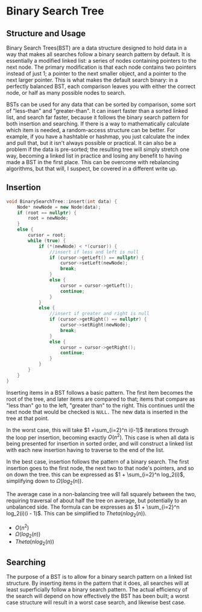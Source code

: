 # Binary Search Tree

## Structure and Usage

Binary Search Trees(BST) are a data structure designed to hold data in a way that makes all searches follow a binary search pattern by default.  It is essentially a modified linked list: a series of nodes containing pointers to the next node.  The primary modification is that each node contains two pointers instead of just 1; a pointer to the next smaller object, and a pointer to the next larger pointer.  This is what makes the default search binary: in a perfectly balanced BST, each comparison leaves you with either the correct node, or half as many possible nodes to search.

BSTs can be used for any data that can be sorted by comparison, some sort of "less-than" and "greater-than".  It can insert faster than a sorted linked list, and search far faster, because it follows the binary search pattern for both insertion and searching.  If there is a way to mathematically calculate which item is needed, a random-access structure can be better.  For example, if you have a hashtable or hashmap, you just calculate the index and pull that, but it isn't always possible or practical.  It can also be a problem if the data is pre-sorted; the resulting tree will simply stretch one way, becoming a linked list in practice and losing any benefit to having made a BST in the first place.  This can be overcome with rebalancing algorithms, but that will, I suspect, be covered in a different write up.

## Insertion

```cpp
void BinarySearchTree::insert(int data) {
	Node* newNode = new Node(data);
	if (root == nullptr) {
		root = newNode;
	}
	else {
		cursor = root;
		while (true) {
			if (*(newNode) < *(cursor)) {
				//insert if less and left is null
				if (cursor->getLeft() == nullptr) {
					cursor->setLeft(newNode);
					break;
				}
				else {
					cursor = cursor->getLeft();
					continue;
				}
			}
			else {
				//insert if greater and right is null
				if (cursor->getRight() == nullptr) {
					cursor->setRight(newNode);
					break;
				}
				else {
					cursor = cursor->getRight();
					continue;
				}
			}
		}
	}
}
```

Inserting items in a BST follows a basic pattern.  The first item becomes the root of the tree, and later items are compared to that; items that compare as "less than" go to the left, "greater than" to the right.  This continues until the next node that would be checked is `NULL.` The new data is inserted in the tree at that point.

In the worst case, this will take $1 +\sum_{i=2}^n i(i-1)$ iterations through the loop per insertion, becoming exactly $O(n^2)$.  This case is when all data is being presented for insertion in sorted order, and will construct a linked list with each new insertion having to traverse to the end of the list.

In the best case, insertion follows the pattern of a binary search.  The first insertion goes to the first node, the next two to that node's pointers, and so on down the tree.  this can be expressed as $1 + \sum_{i=2}^n log_2(i)$, simplifying down to $\Omega(log_2(n))$.

The average case in a non-balancing tree will fall squarely between the two, requiring traversal of about half the tree on average, but potentially to an unbalanced side.  The formula can be expresses as $1 + \sum_{i=2}^n log_2(i)(i - 1)$.  This can be simplified to $Theta(nlog_2(n))$.

* $O(n^2)$
* $\Omega(log_2(n))$
* $Theta(nlog_2(n))$

## Searching

The purpose of a BST is to allow for a binary search pattern on a linked list structure.  By inserting items in the pattern that it does, all searches will at least superficially follow a binary search pattern.  The actual efficiency of the search will depend on how effectively the BST has been built; a worst case structure will result in a worst case search, and likewise best case.